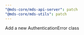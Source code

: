 ```yaml
---
"@mds-core/mds-api-server": patch
"@mds-core/mds-utils": patch
---
```


Add a new AuthenticationError class
